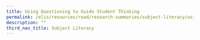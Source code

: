 ```yaml
---
title: Using Questioning to Guide Student Thinking
permalink: /elis/resources/read/research-summaries/subject-literacy/using-questioning-to-guide-student-thinking/
description: ""
third_nav_title: Subject Literacy
---
```

